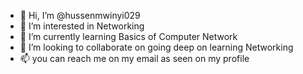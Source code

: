 - 👋 Hi, I’m @hussenmwinyi029
- 👀 I’m interested in Networking 
- 🌱 I’m currently learning Basics of Computer Network 
- 💞️ I’m looking to collaborate on going deep on learning Networking 
- 📫 you can reach me on my email as seen on my profile 

<!---
hussenmwinyi029/hussenmwinyi029 is a ✨ special ✨ repository because its `README.md` (this file) appears on your GitHub profile.
You can click the Preview link to take a look at your changes.
--->

